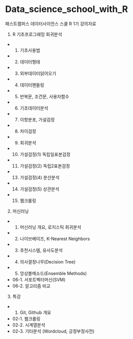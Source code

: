 # Data_science_school_with_R
패스트캠퍼스 데이터사이언스 스쿨 R 1기 강의자료
1) R 기초프로그래밍 회귀분석
  - 01. 기초사용법
  - 02. 데이터형태
  - 03. 외부데이터읽어오기
  - 04. 데이터핸들링
  - 05. 반복문, 조건문, 사용자함수
  - 06. 기초데이터분석
  - 07. 이항분포, 가설검정
  - 08. 차이검정
  - 09. 회귀분석
  - 10. 가설검정(1) 독립일표본검정
  - 11. 가설검정(2) 독립2표본검정
  - 13. 가설검정(4) 분산분석
  - 14. 가설검정(5) 상관분석
  - 15. 웹크롤링
  
2) 머신러닝
  - 01. 머신러닝 개요, 로지스틱 회귀분석
  - 02. 나이브베이즈, K-Nearest Neighbors
  - 03. 추천시스템, 유사도분석
  - 04. 의사결정나무(Decision Tree)
  - 05. 앙상블메소드(Ensemble Methods)
  - 06-1. 서포트벡터머신(SVM)
  - 06-2. 알고리즘 비교
  
3) 특강
  - 01. Git, Github 개요
  - 02-1. 웹크롤링
  - 02-2. 시계열분석
  - 02-3. 기타분석 (Wordcloud, 긍정부정사전)

